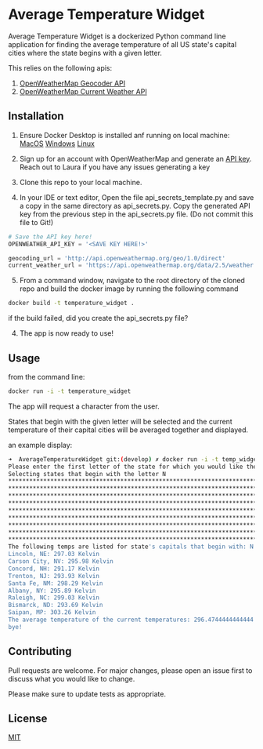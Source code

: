 # Average Temperature Widget

Average Temperature Widget is a dockerized Python command line application for finding the average temperature of all US state's capital cities where the state begins with a given letter.

This relies on the following apis:
1) [OpenWeatherMap Geocoder API](https://openweathermap.org/api/geocoding-api#direct)
2) [OpenWeatherMap Current Weather API](https://openweathermap.org/api/geocoding-api#direct)

## Installation

1) Ensure Docker Desktop is installed anf running on local machine: [MacOS](https://docs.docker.com/desktop/install/mac-install/) [Windows](https://docs.docker.com/desktop/install/windows-install/) [Linux](https://docs.docker.com/desktop/install/linux-install/)

3) Sign up for an account with OpenWeatherMap and generate an [API key](https://home.openweathermap.org/api_keys). Reach out to Laura if you have any issues generating a key

2) Clone this repo to your local machine. 

4) In your IDE or text editor, Open the file api_secrets_template.py and save a copy in the same directory as api_secrets.py. Copy the generated API key from the previous step in the api_secrets.py file. (Do not commit this file to Git!)

```python
# Save the API key here! 
OPENWEATHER_API_KEY = '<SAVE KEY HERE!>'

geocoding_url = 'http://api.openweathermap.org/geo/1.0/direct'
current_weather_url = 'https://api.openweathermap.org/data/2.5/weather'
```

5) From a command window, navigate to the root directory of the cloned repo and build the docker image by running the following command

```bash
docker build -t temperature_widget .
```
if the build failed, did you create the api_secrets.py file? 

4) The app is now ready to use!

## Usage
from the command line: 

```bash
docker run -i -t temperature_widget
```
The app will request a character from the user. 

States that begin with the given letter will be selected and the current temperature of their capital cities will be averaged together and displayed. 

an example display:

```bash
➜  AverageTemperatureWidget git:(develop) ✗ docker run -i -t temp_widget
Please enter the first letter of the state for which you would like the average temp: n
Selecting states that begin with the letter N
***********************************************************************************
***********************************************************************************
***********************************************************************************
***********************************************************************************
***********************************************************************************
***********************************************************************************
***********************************************************************************
***********************************************************************************
***********************************************************************************
The following temps are listed for state's capitals that begin with: N
Lincoln, NE: 297.03 Kelvin
Carson City, NV: 295.98 Kelvin
Concord, NH: 291.17 Kelvin
Trenton, NJ: 293.93 Kelvin
Santa Fe, NM: 298.29 Kelvin
Albany, NY: 295.89 Kelvin
Raleigh, NC: 299.03 Kelvin
Bismarck, ND: 293.69 Kelvin
Saipan, MP: 303.26 Kelvin
The average temperature of the current temperatures: 296.4744444444444 Kelvin
bye!
```

## Contributing

Pull requests are welcome. For major changes, please open an issue first
to discuss what you would like to change.

Please make sure to update tests as appropriate.

## License

[MIT](./LICENSE)